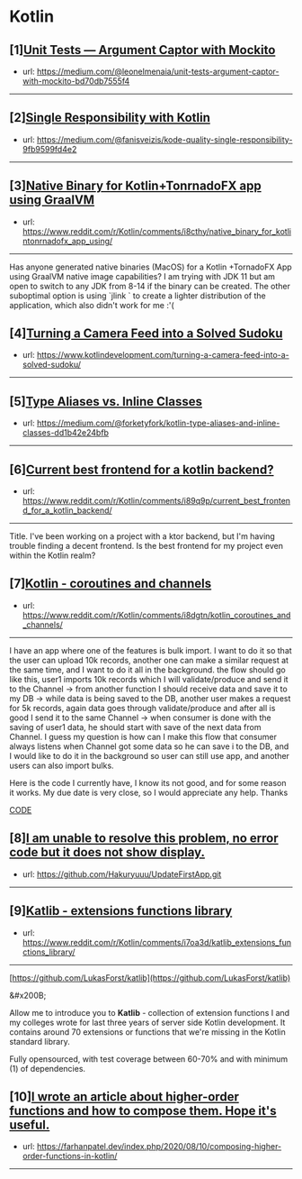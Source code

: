 # Kotlin
## [1][Unit Tests — Argument Captor with Mockito](https://www.reddit.com/r/Kotlin/comments/i8i0ld/unit_tests_argument_captor_with_mockito/)
- url: https://medium.com/@leonelmenaia/unit-tests-argument-captor-with-mockito-bd70db7555f4
---

## [2][Single Responsibility with Kotlin](https://www.reddit.com/r/Kotlin/comments/i88r1p/single_responsibility_with_kotlin/)
- url: https://medium.com/@fanisveizis/kode-quality-single-responsibility-9fb9599fd4e2
---

## [3][Native Binary for Kotlin+TonrnadoFX app using GraalVM](https://www.reddit.com/r/Kotlin/comments/i8cthy/native_binary_for_kotlintonrnadofx_app_using/)
- url: https://www.reddit.com/r/Kotlin/comments/i8cthy/native_binary_for_kotlintonrnadofx_app_using/
---
Has anyone generated native binaries  (MacOS) for a Kotlin +TornadoFX App using GraalVM native image capabilities? I am trying with JDK 11 but am open to switch to any JDK from 8-14 if the binary can be created. The other suboptimal option is using \`jlink \` to create a lighter distribution of the application, which also didn't work for me :'(
## [4][Turning a Camera Feed into a Solved Sudoku](https://www.reddit.com/r/Kotlin/comments/i8dl9w/turning_a_camera_feed_into_a_solved_sudoku/)
- url: https://www.kotlindevelopment.com/turning-a-camera-feed-into-a-solved-sudoku/
---

## [5][Type Aliases vs. Inline Classes](https://www.reddit.com/r/Kotlin/comments/i8aawg/type_aliases_vs_inline_classes/)
- url: https://medium.com/@forketyfork/kotlin-type-aliases-and-inline-classes-dd1b42e24bfb
---

## [6][Current best frontend for a kotlin backend?](https://www.reddit.com/r/Kotlin/comments/i89q9p/current_best_frontend_for_a_kotlin_backend/)
- url: https://www.reddit.com/r/Kotlin/comments/i89q9p/current_best_frontend_for_a_kotlin_backend/
---
Title. I've been working on a project with a ktor backend, but I'm having trouble finding a decent frontend. Is the best frontend for my project even within the Kotlin realm?
## [7][Kotlin - coroutines and channels](https://www.reddit.com/r/Kotlin/comments/i8dgtn/kotlin_coroutines_and_channels/)
- url: https://www.reddit.com/r/Kotlin/comments/i8dgtn/kotlin_coroutines_and_channels/
---
I have an app where one of the features is bulk import. I want to do it so that the user can upload 10k records, another one can make a similar request at the same time, and I want to do it all in the background. the flow should go like this, user1 imports 10k records which I will validate/produce and send it to the Channel -&gt; from another function I should receive data and save it to my DB -&gt; while data is being saved to the DB, another user makes a request for 5k records, again data goes through validate/produce and after all is good I send it to the same Channel -&gt; when consumer is done with the saving of user1 data, he should start with save of the next data from Channel. I guess my question is how can I make this flow that consumer always listens when Channel got some data so he can save i to the DB, and I would like to do it in the background so user can still use app, and another users can also import bulks.

Here is the code I currently have, I know its not good, and for some reason it works. My due date is very close, so I would appreciate any help. Thanks

[CODE](https://pl.kotl.in/_7VHabQ6y)
## [8][I am unable to resolve this problem, no error code but it does not show display.](https://www.reddit.com/r/Kotlin/comments/i8icdy/i_am_unable_to_resolve_this_problem_no_error_code/)
- url: https://github.com/Hakuryuuu/UpdateFirstApp.git
---

## [9][Katlib - extensions functions library](https://www.reddit.com/r/Kotlin/comments/i7oa3d/katlib_extensions_functions_library/)
- url: https://www.reddit.com/r/Kotlin/comments/i7oa3d/katlib_extensions_functions_library/
---
[https://github.com/LukasForst/katlib](https://github.com/LukasForst/katlib)

&amp;#x200B;

Allow me to introduce you to **Katlib** \- collection of extension functions I and my colleges wrote for last three years of server side Kotlin development. It contains around 70 extensions or functions that we're missing in the Kotlin standard library.

Fully opensourced, with test coverage between 60-70% and with minimum (1) of dependencies.
## [10][I wrote an article about higher-order functions and how to compose them. Hope it's useful.](https://www.reddit.com/r/Kotlin/comments/i7tdo3/i_wrote_an_article_about_higherorder_functions/)
- url: https://farhanpatel.dev/index.php/2020/08/10/composing-higher-order-functions-in-kotlin/
---

